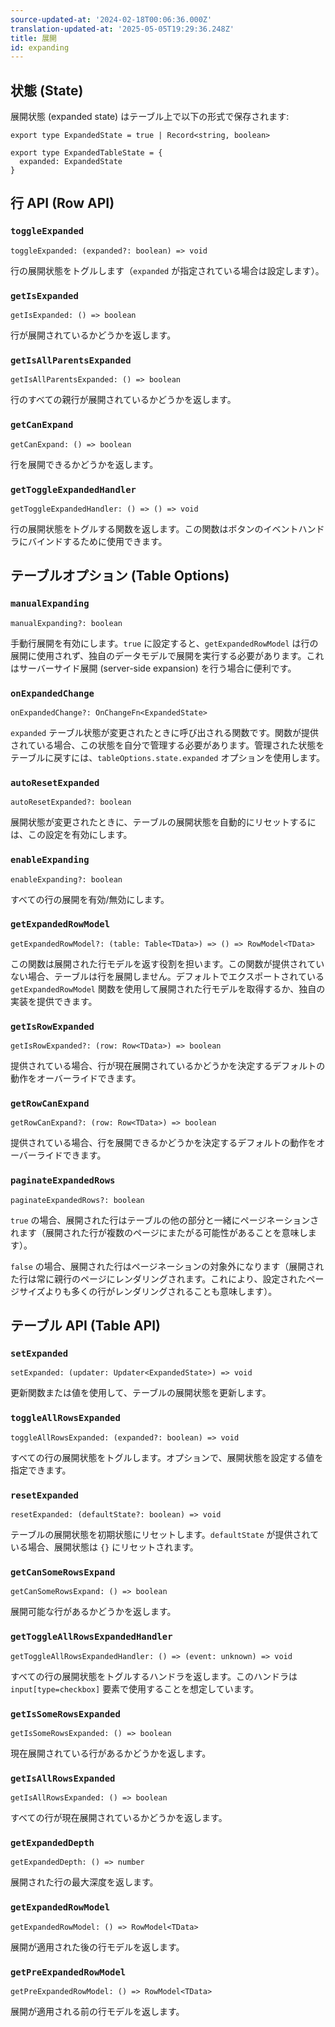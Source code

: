 ```yaml
---
source-updated-at: '2024-02-18T00:06:36.000Z'
translation-updated-at: '2025-05-05T19:29:36.248Z'
title: 展開
id: expanding
---
```

## 状態 (State)

展開状態 (expanded state) はテーブル上で以下の形式で保存されます:

```tsx
export type ExpandedState = true | Record<string, boolean>

export type ExpandedTableState = {
  expanded: ExpandedState
}
```

## 行 API (Row API)

### `toggleExpanded`

```tsx
toggleExpanded: (expanded?: boolean) => void
```

行の展開状態をトグルします（`expanded` が指定されている場合は設定します）。

### `getIsExpanded`

```tsx
getIsExpanded: () => boolean
```

行が展開されているかどうかを返します。

### `getIsAllParentsExpanded`

```tsx
getIsAllParentsExpanded: () => boolean
```

行のすべての親行が展開されているかどうかを返します。

### `getCanExpand`

```tsx
getCanExpand: () => boolean
```

行を展開できるかどうかを返します。

### `getToggleExpandedHandler`

```tsx
getToggleExpandedHandler: () => () => void
```

行の展開状態をトグルする関数を返します。この関数はボタンのイベントハンドラにバインドするために使用できます。

## テーブルオプション (Table Options)

### `manualExpanding`

```tsx
manualExpanding?: boolean
```

手動行展開を有効にします。`true` に設定すると、`getExpandedRowModel` は行の展開に使用されず、独自のデータモデルで展開を実行する必要があります。これはサーバーサイド展開 (server-side expansion) を行う場合に便利です。

### `onExpandedChange`

```tsx
onExpandedChange?: OnChangeFn<ExpandedState>
```

`expanded` テーブル状態が変更されたときに呼び出される関数です。関数が提供されている場合、この状態を自分で管理する必要があります。管理された状態をテーブルに戻すには、`tableOptions.state.expanded` オプションを使用します。

### `autoResetExpanded`

```tsx
autoResetExpanded?: boolean
```

展開状態が変更されたときに、テーブルの展開状態を自動的にリセットするには、この設定を有効にします。

### `enableExpanding`

```tsx
enableExpanding?: boolean
```

すべての行の展開を有効/無効にします。

### `getExpandedRowModel`

```tsx
getExpandedRowModel?: (table: Table<TData>) => () => RowModel<TData>
```

この関数は展開された行モデルを返す役割を担います。この関数が提供されていない場合、テーブルは行を展開しません。デフォルトでエクスポートされている `getExpandedRowModel` 関数を使用して展開された行モデルを取得するか、独自の実装を提供できます。

### `getIsRowExpanded`

```tsx
getIsRowExpanded?: (row: Row<TData>) => boolean
```

提供されている場合、行が現在展開されているかどうかを決定するデフォルトの動作をオーバーライドできます。

### `getRowCanExpand`

```tsx
getRowCanExpand?: (row: Row<TData>) => boolean
```

提供されている場合、行を展開できるかどうかを決定するデフォルトの動作をオーバーライドできます。

### `paginateExpandedRows`

```tsx
paginateExpandedRows?: boolean
```

`true` の場合、展開された行はテーブルの他の部分と一緒にページネーションされます（展開された行が複数のページにまたがる可能性があることを意味します）。

`false` の場合、展開された行はページネーションの対象外になります（展開された行は常に親行のページにレンダリングされます。これにより、設定されたページサイズよりも多くの行がレンダリングされることも意味します）。

## テーブル API (Table API)

### `setExpanded`

```tsx
setExpanded: (updater: Updater<ExpandedState>) => void
```

更新関数または値を使用して、テーブルの展開状態を更新します。

### `toggleAllRowsExpanded`

```tsx
toggleAllRowsExpanded: (expanded?: boolean) => void
```

すべての行の展開状態をトグルします。オプションで、展開状態を設定する値を指定できます。

### `resetExpanded`

```tsx
resetExpanded: (defaultState?: boolean) => void
```

テーブルの展開状態を初期状態にリセットします。`defaultState` が提供されている場合、展開状態は `{}` にリセットされます。

### `getCanSomeRowsExpand`

```tsx
getCanSomeRowsExpand: () => boolean
```

展開可能な行があるかどうかを返します。

### `getToggleAllRowsExpandedHandler`

```tsx
getToggleAllRowsExpandedHandler: () => (event: unknown) => void
```

すべての行の展開状態をトグルするハンドラを返します。このハンドラは `input[type=checkbox]` 要素で使用することを想定しています。

### `getIsSomeRowsExpanded`

```tsx
getIsSomeRowsExpanded: () => boolean
```

現在展開されている行があるかどうかを返します。

### `getIsAllRowsExpanded`

```tsx
getIsAllRowsExpanded: () => boolean
```

すべての行が現在展開されているかどうかを返します。

### `getExpandedDepth`

```tsx
getExpandedDepth: () => number
```

展開された行の最大深度を返します。

### `getExpandedRowModel`

```tsx
getExpandedRowModel: () => RowModel<TData>
```

展開が適用された後の行モデルを返します。

### `getPreExpandedRowModel`

```tsx
getPreExpandedRowModel: () => RowModel<TData>
```

展開が適用される前の行モデルを返します。
